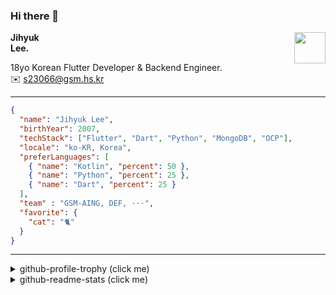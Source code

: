 ### Hi there 👋
<img src="https://github.githubassets.com/images/mona-loading-default.gif" width="50px" align="right">
</a>

**Jihyuk\
Lee.**

18yo Korean Flutter Developer & Backend Engineer.\
✉️ <s23066@gsm.hs.kr>

---

```json
{
  "name": "Jihyuk Lee",
  "birthYear": 2007,
  "techStack": ["Flutter", "Dart", "Python", "MongoDB", "OCP"],
  "locale": "ko-KR, Korea",
  "preferLanguages": [
    { "name": "Kotlin", "percent": 50 },
    { "name": "Python", "percent": 25 },
    { "name": "Dart", "percent": 25 }
  ],
  "team" : "GSM-AING, DEF, ···",
  "favorite": {
    "cat": "🐈"
  }
}
```
---
<details>
  <summary>github-profile-trophy (click me)</summary>
  
![](https://github-profile-trophy.vercel.app/?username=withJihyuk&row=1&column=8&theme=nord)
  
</details>
<details>
  <summary>github-readme-stats (click me)</summary>
  
<!--START_SECTION:waka-->
![Code Time](http://img.shields.io/badge/Code%20Time-578%20hrs%2028%20mins-blue)

![Lines of code](https://img.shields.io/badge/%EC%A0%80%EB%8A%94%20%EC%97%AC%ED%83%9C%EA%B9%8C%EC%A7%80%20-470.3%20thousand%20%EC%A4%84%EC%9D%98%20%EC%BD%94%EB%93%9C%EB%A5%BC%20%EC%9E%91%EC%84%B1%ED%96%88%EC%96%B4%EC%9A%94.-blue)

**저는 아침형 인간이에요. 🐤** 

```text
🌞 아침                     327 commits         ████░░░░░░░░░░░░░░░░░░░░░   16.00 % 
🌆 낮　                     734 commits         █████████░░░░░░░░░░░░░░░░   35.91 % 
🌃 저녁                     739 commits         █████████░░░░░░░░░░░░░░░░   36.15 % 
🌙 밤　                     244 commits         ███░░░░░░░░░░░░░░░░░░░░░░   11.94 % 
```


📊 **저는 이번주를 이렇게 시간을 보냈어요.** 

```text
🕑︎ Timezone: Asia/Seoul

💬 프로그래밍 언어들: 
Python                   20 mins             █████████████████░░░░░░░░   66.43 % 
Kotlin                   9 mins              ████████░░░░░░░░░░░░░░░░░   31.62 % 
Text                     0 secs              ░░░░░░░░░░░░░░░░░░░░░░░░░   01.91 % 
Java                     0 secs              ░░░░░░░░░░░░░░░░░░░░░░░░░   00.03 % 
XML                      0 secs              ░░░░░░░░░░░░░░░░░░░░░░░░░   00.01 % 

🔥 에디터들: 
VS Code                  20 mins             █████████████████░░░░░░░░   66.43 % 
Android Studio           10 mins             ████████░░░░░░░░░░░░░░░░░   33.57 % 

💻 운영 체제들: 
Mac                      30 mins             █████████████████████████   100.00 % 
```


 Last Updated on 08/12/2024 18:47:51 UTC
<!--END_SECTION:waka-->

</details>

</div>

